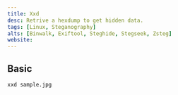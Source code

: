 ```yaml
---
title: Xxd
desc: Retrive a hexdump to get hidden data.
tags: [Linux, Steganography]
alts: [Binwalk, Exiftool, Steghide, Stegseek, Zsteg]
website: 
---
```


## Basic

```sh
xxd sample.jpg
```